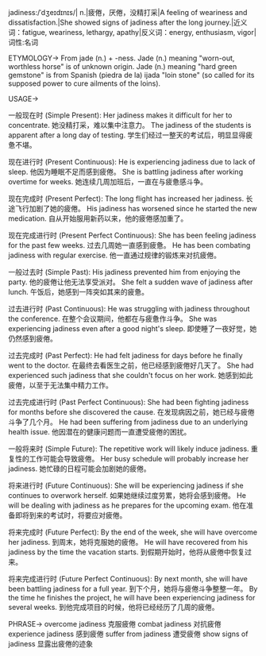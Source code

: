 jadiness:/ˈdʒeɪdɪnɪs/| n.|疲倦，厌倦，没精打采|A feeling of weariness and dissatisfaction.|She showed signs of jadiness after the long journey.|近义词：fatigue, weariness, lethargy, apathy|反义词：energy, enthusiasm, vigor|词性:名词

ETYMOLOGY->
From jade (n.) + -ness.  Jade (n.) meaning "worn-out, worthless horse" is of unknown origin.  Jade (n.) meaning "hard green gemstone" is from Spanish (piedra de la) ijada "loin stone" (so called for its supposed power to cure ailments of the loins).

USAGE->

一般现在时 (Simple Present):
Her jadiness makes it difficult for her to concentrate. 她没精打采，难以集中注意力。
The jadiness of the students is apparent after a long day of testing.  学生们经过一整天的考试后，明显显得疲惫不堪。

现在进行时 (Present Continuous):
He is experiencing jadiness due to lack of sleep. 他因为睡眠不足而感到疲倦。
She is battling jadiness after working overtime for weeks. 她连续几周加班后，一直在与疲惫感斗争。


现在完成时 (Present Perfect):
The long flight has increased her jadiness. 长途飞行加剧了她的疲倦。
His jadiness has worsened since he started the new medication. 自从开始服用新药以来，他的疲倦感加重了。


现在完成进行时 (Present Perfect Continuous):
She has been feeling jadiness for the past few weeks. 过去几周她一直感到疲惫。
He has been combating jadiness with regular exercise. 他一直通过规律的锻炼来对抗疲倦。


一般过去时 (Simple Past):
His jadiness prevented him from enjoying the party. 他的疲倦让他无法享受派对。
She felt a sudden wave of jadiness after lunch. 午饭后，她感到一阵突如其来的疲惫。



过去进行时 (Past Continuous):
He was struggling with jadiness throughout the conference.  在整个会议期间，他都在与疲惫作斗争。
She was experiencing jadiness even after a good night's sleep. 即使睡了一夜好觉，她仍然感到疲倦。


过去完成时 (Past Perfect):
He had felt jadiness for days before he finally went to the doctor. 在最终去看医生之前，他已经感到疲倦好几天了。
She had experienced such jadiness that she couldn't focus on her work. 她感到如此疲倦，以至于无法集中精力工作。



过去完成进行时 (Past Perfect Continuous):
She had been fighting jadiness for months before she discovered the cause. 在发现病因之前，她已经与疲倦斗争了几个月。
He had been suffering from jadiness due to an underlying health issue. 他因潜在的健康问题而一直遭受疲倦的困扰。



一般将来时 (Simple Future):
The repetitive work will likely induce jadiness. 重复性的工作可能会导致疲倦。
Her busy schedule will probably increase her jadiness. 她忙碌的日程可能会加剧她的疲倦。


将来进行时 (Future Continuous):
She will be experiencing jadiness if she continues to overwork herself. 如果她继续过度劳累，她将会感到疲倦。
He will be dealing with jadiness as he prepares for the upcoming exam. 他在准备即将到来的考试时，将要应对疲倦。


将来完成时 (Future Perfect):
By the end of the week, she will have overcome her jadiness. 到周末，她将克服她的疲倦。
He will have recovered from his jadiness by the time the vacation starts. 到假期开始时，他将从疲倦中恢复过来。



将来完成进行时 (Future Perfect Continuous):
By next month, she will have been battling jadiness for a full year. 到下个月，她将与疲倦斗争整整一年。
By the time he finishes the project, he will have been experiencing jadiness for several weeks. 到他完成项目的时候，他将已经经历了几周的疲倦。



PHRASE->
overcome jadiness 克服疲倦
combat jadiness 对抗疲倦
experience jadiness 感到疲倦
suffer from jadiness 遭受疲倦
show signs of jadiness  显露出疲倦的迹象
